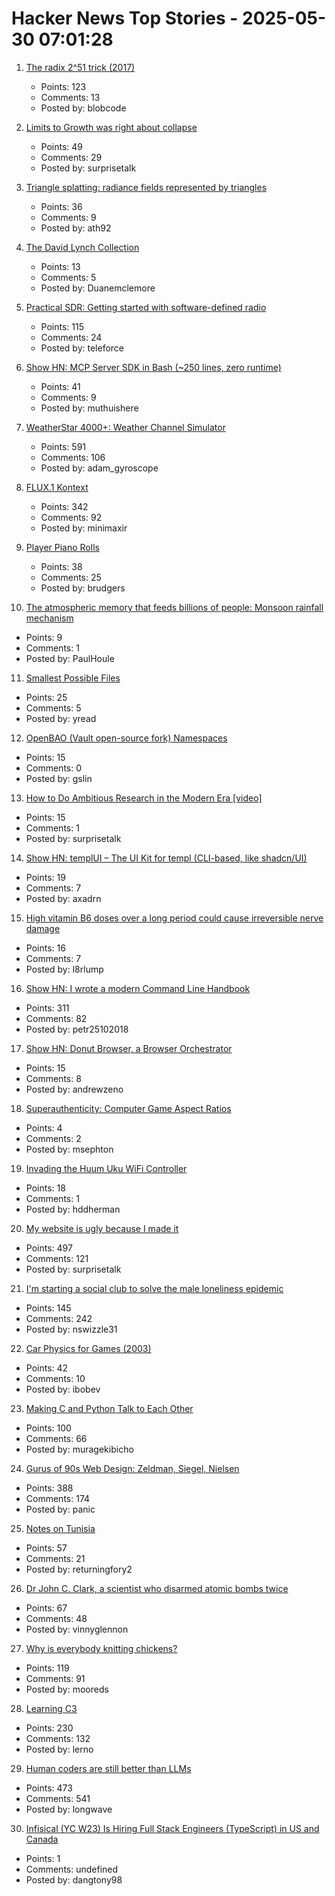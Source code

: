 # Hacker News Top Stories - 2025-05-30 07:01:28

1. [The radix 2^51 trick (2017)](https://www.chosenplaintext.ca/articles/radix-2-51-trick.html)
   - Points: 123
   - Comments: 13
   - Posted by: blobcode

2. [Limits to Growth was right about collapse](https://thenextwavefutures.wordpress.com/2025/05/20/limits-to-growth-was-right-about-overshoot-and-collapse-new-data/)
   - Points: 49
   - Comments: 29
   - Posted by: surprisetalk

3. [Triangle splatting: radiance fields represented by triangles](https://trianglesplatting.github.io/)
   - Points: 36
   - Comments: 9
   - Posted by: ath92

4. [The David Lynch Collection](https://www.juliensauctions.com/en/auctions/julien-s-auctions-turner-classic-movies-present-the-david-lynch-collection)
   - Points: 13
   - Comments: 5
   - Posted by: Duanemclemore

5. [Practical SDR: Getting started with software-defined radio](https://nostarch.com/practical-sdr)
   - Points: 115
   - Comments: 24
   - Posted by: teleforce

6. [Show HN: MCP Server SDK in Bash (~250 lines, zero runtime)](https://github.com/muthuishere/mcp-server-bash-sdk)
   - Points: 41
   - Comments: 9
   - Posted by: muthuishere

7. [WeatherStar 4000+: Weather Channel Simulator](https://weatherstar.netbymatt.com/)
   - Points: 591
   - Comments: 106
   - Posted by: adam_gyroscope

8. [FLUX.1 Kontext](https://bfl.ai/models/flux-kontext)
   - Points: 342
   - Comments: 92
   - Posted by: minimaxir

9. [Player Piano Rolls](https://omeka-s.library.illinois.edu/s/MPAL/page/player-piano-rolls-landing)
   - Points: 38
   - Comments: 25
   - Posted by: brudgers

10. [The atmospheric memory that feeds billions of people: Monsoon rainfall mechanism](https://phys.org/news/2025-05-atmospheric-memory-billions-people-monsoon.html)
   - Points: 9
   - Comments: 1
   - Posted by: PaulHoule

11. [Smallest Possible Files](https://github.com/mathiasbynens/small)
   - Points: 25
   - Comments: 5
   - Posted by: yread

12. [OpenBAO (Vault open-source fork) Namespaces](https://openbao.org/blog/namespaces-announcement/)
   - Points: 15
   - Comments: 0
   - Posted by: gslin

13. [How to Do Ambitious Research in the Modern Era [video]](https://www.youtube.com/watch?v=w7DVlI_Ztq8)
   - Points: 15
   - Comments: 1
   - Posted by: surprisetalk

14. [Show HN: templUI – The UI Kit for templ (CLI-based, like shadcn/UI)](https://templui.io/)
   - Points: 19
   - Comments: 7
   - Posted by: axadrn

15. [High vitamin B6 doses over a long period could cause irreversible nerve damage](https://www.abc.net.au/news/2025-01-08/vitamin-b6-toxicity-peripheral-neuropathy-health-supplements/104793006)
   - Points: 16
   - Comments: 7
   - Posted by: l8rlump

16. [Show HN: I wrote a modern Command Line Handbook](https://commandline.stribny.name/)
   - Points: 311
   - Comments: 82
   - Posted by: petr25102018

17. [Show HN: Donut Browser, a Browser Orchestrator](https://donutbrowser.com/)
   - Points: 15
   - Comments: 8
   - Posted by: andrewzeno

18. [Superauthenticity: Computer Game Aspect Ratios](https://datadrivengamer.blogspot.com/2025/05/superauthenticity-computer-game-aspect.html)
   - Points: 4
   - Comments: 2
   - Posted by: msephton

19. [Invading the Huum Uku WiFi Controller](https://kaurpalang.com/posts/invading-the-sauna/)
   - Points: 18
   - Comments: 1
   - Posted by: hddherman

20. [My website is ugly because I made it](https://goodinternetmagazine.com/my-website-is-ugly-because-i-made-it/)
   - Points: 497
   - Comments: 121
   - Posted by: surprisetalk

21. [I'm starting a social club to solve the male loneliness epidemic](https://wave3.social)
   - Points: 145
   - Comments: 242
   - Posted by: nswizzle31

22. [Car Physics for Games (2003)](https://www.asawicki.info/Mirror/Car%20Physics%20for%20Games/Car%20Physics%20for%20Games.html)
   - Points: 42
   - Comments: 10
   - Posted by: ibobev

23. [Making C and Python Talk to Each Other](https://leetarxiv.substack.com/p/making-c-and-python-talk-to-each)
   - Points: 100
   - Comments: 66
   - Posted by: muragekibicho

24. [Gurus of 90s Web Design: Zeldman, Siegel, Nielsen](https://cybercultural.com/p/web-design-1997/)
   - Points: 388
   - Comments: 174
   - Posted by: panic

25. [Notes on Tunisia](https://mattlakeman.org/2025/05/29/notes-on-tunisia/)
   - Points: 57
   - Comments: 21
   - Posted by: returningfory2

26. [Dr John C. Clark, a scientist who disarmed atomic bombs twice](https://daxe.substack.com/p/disarming-an-atomic-bomb-is-the-worst)
   - Points: 67
   - Comments: 48
   - Posted by: vinnyglennon

27. [Why is everybody knitting chickens?](https://ironicsans.ghost.io/why-is-everybody-knitting-chickens/)
   - Points: 119
   - Comments: 91
   - Posted by: mooreds

28. [Learning C3](https://alloc.dev/2025/05/29/learning_c3)
   - Points: 230
   - Comments: 132
   - Posted by: lerno

29. [Human coders are still better than LLMs](https://antirez.com/news/153)
   - Points: 473
   - Comments: 541
   - Posted by: longwave

30. [Infisical (YC W23) Is Hiring Full Stack Engineers (TypeScript) in US and Canada](https://www.ycombinator.com/companies/infisical/jobs/vGwCQVk-full-stack-engineer-us-canada)
   - Points: 1
   - Comments: undefined
   - Posted by: dangtony98

